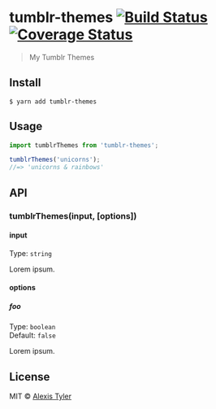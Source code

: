 # tumblr-themes [![Build Status](https://travis-ci.org/omgimalexis/tumblr-themes.svg?branch=master)](https://travis-ci.org/omgimalexis/tumblr-themes) [![Coverage Status](https://coveralls.io/repos/github/omgimalexis/tumblr-themes/badge.svg?branch=master)](https://coveralls.io/github/omgimalexis/tumblr-themes?branch=master)

> My Tumblr Themes


## Install

```
$ yarn add tumblr-themes
```


## Usage

```js
import tumblrThemes from 'tumblr-themes';

tumblrThemes('unicorns');
//=> 'unicorns & rainbows'
```


## API

### tumblrThemes(input, [options])

#### input

Type: `string`

Lorem ipsum.

#### options

##### foo

Type: `boolean`<br>
Default: `false`

Lorem ipsum.


## License

MIT © [Alexis Tyler](https://wvvw.me)
